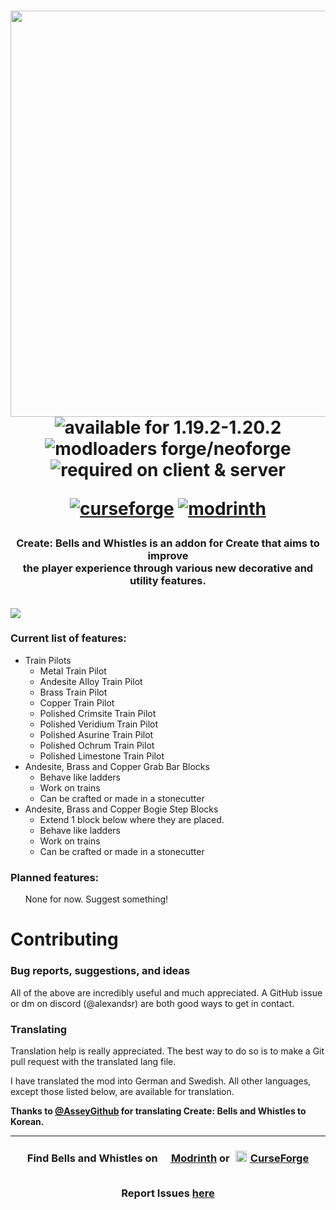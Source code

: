 <!-- https://github.com/alexandsr/BellsAndWhistlesMod/assets/61996958/f9f218a6-0291-4b5a-9ba0-bb7671531bc0 
https://github.com/alexandsr/BellsAndWhistlesMod/assets/61996958/f1bca833-5df6-477f-ad89-5501e3fee29d https://github.com/alexandsr/BellsAndWhistlesMod/assets/61996958/98c3643b-d6a7-4e96-9cd5-6a8cea87ecb9 
https://github.com/alexandsr/BellsAndWhistlesMod/assets/61996958/0cc7160d-08c8-42ff-b8f4-f8c5f0711d83 --> 
<h1 align="center"><img src="https://github.com/alexandsr/BellsAndWhistlesMod/assets/61996958/5fc70d01-c430-4de1-b547-691e032d75e1" width=650>

<div align="center">
   <img src="https://img.shields.io/badge/available%20for-1.19.2‒1.20.2-992333" alt="available for 1.19.2-1.20.2">
   <img src="https://img.shields.io/badge/modloaders-Forge%20%26%20NeoForge-992333" alt="modloaders forge/neoforge">
   <img alt="required on client & server" src="https://img.shields.io/badge/required%20on-client%20%26%20server-992333">

   <a href="https://curseforge.com/minecraft/mc-mods/bellsandwhistles"><img src="https://cf.way2muchnoise.eu/905040.svg" alt="curseforge"></a>
   <a href="https://modrinth.com/mod/bellsandwhistles"><img src="https://img.shields.io/modrinth/dt/gJ5afkVv?logo=modrinth&label=&suffix=%20&style=flat&color=242629&labelColor=5ca424&logoColor=1c1c1c" alt="modrinth"></a>
   
   <!--<br>
   <img src="https://wakatime.com/badge/user/d3e71387-5f47-4f39-81e8-9b14b9457c4b/project/af4286ec-a411-416b-bfdf-cffd14a99214.svg" alt="wakatime">-->
</div></h1>
<div align="center">
<h3>Create: Bells and Whistles is an addon for Create that aims to improve<br>the player experience through various new decorative and utility features.</h3><br>
   </div>
<img src="https://github.com/alexandsr/BellsAndWhistlesMod/assets/61996958/d42cad7f-29f4-4114-9048-236dcc4a01b3">
<h3>Current list of features:</h3> 
<ul>
   <li>Train Pilots
      <ul>
         <li>Metal Train Pilot</li>
         <li>Andesite Alloy Train Pilot</li>
         <li>Brass Train Pilot</li>
         <li>Copper Train Pilot</li>
         <li>Polished Crimsite Train Pilot</li>
         <li>Polished Veridium Train Pilot</li>
         <li>Polished Asurine Train Pilot</li>
         <li>Polished Ochrum Train Pilot</li>
         <li>Polished Limestone Train Pilot</li>
      </ul>
   </li>
   <li>Andesite, Brass and Copper Grab Bar Blocks
     <ul>
      <li>Behave like ladders</li>
      <li>Work on trains</li>
      <li>Can be crafted or made in a stonecutter</li>
   </ul>
   </li>
  <li>Andesite, Brass and Copper Bogie Step Blocks
  <ul>
      <li>Extend 1 block below where they are placed.</li>
      <li>Behave like ladders</li>
      <li>Work on trains</li>
      <li>Can be crafted or made in a stonecutter</li>
   </ul> 
</ul> 
<h3>Planned features:</h3>
<ul>
   None for now. Suggest something!
</ul>

# Contributing

### Bug reports, suggestions, and ideas

All of the above are incredibly useful and much appreciated. A GitHub issue or dm on discord (@alexandsr) are both good ways to get in contact.

### Translating

Translation help is really appreciated. The best way to do so is to make a Git pull request with the translated lang file.

I have translated the mod into German and Swedish. All other languages, except those listed below, are available for translation.

**Thanks to [@AsseyGithub](https://github.com/AsseyGithub) for translating Create: Bells and Whistles to Korean.**

---

<div align="center">
   
   <h3>Find Bells and Whistles on <a href="https://modrinth.com/mod/bellsandwhistles"><span style="margin-top:6px"><img src="https://raw.githubusercontent.com/alexandsr/BellsAndWhistlesMod/main/.assets/modrinth.webp" width="16"></span> Modrinth</a> or <a href="https://legacy.curseforge.com/minecraft/mc-mods/bellsandwhistles"><span style="padding:5px"><img src="https://raw.githubusercontent.com/alexandsr/BellsAndWhistlesMod/9f44e0cb812b00da5d1c60eb691efb9f69761cb3/.assets/curseforge.svg" width="18"></span> CurseForge</a>
<br><br>
   
Report Issues <a href="https://github.com/alexandsr/BellsAndWhistlesMod/issues">here</a></h3>
</div>
<!--https://github.com/alexandsr/BellsAndWhistlesMod/assets/61996958/154e2b0b-5df7-4e7e-83c2-0d08a36e535d-->
